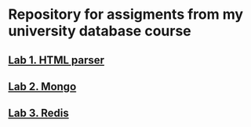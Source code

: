# Repository for assigments from my university database course

## [Lab 1. HTML parser](https://github.com/LimeTheCoder/CoolParser)

## [Lab 2. Mongo](../master/Lab2Mongo)

## [Lab 3. Redis](../master/Lab3MongoRedis)